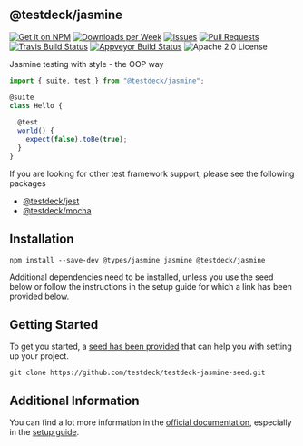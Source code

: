 ## @testdeck/jasmine

[![Get it on NPM](https://img.shields.io/npm/v/@testdeck/jasmine.svg)](https://npmjs.com/package/@testdeck/jasmine)
[![Downloads per Week](https://img.shields.io/npm/dw/@testdeck/jasmine.svg)](https://npmjs.com/package/@testdeck/jasmine)
[![Issues](https://img.shields.io/github/issues/testdeck/testdeck.svg)](https://github.com/testdeck/testdeck/issues)
[![Pull Requests](https://img.shields.io/github/issues-pr/testdeck/testdeck.svg)](https://github.com/testdeck/testdeck/pulls)
[![Travis Build Status](https://img.shields.io/travis/testdeck/testdeck/master.svg)](https://travis-ci.org/testdeck/testdeck)
[![Appveyor Build Status](https://img.shields.io/appveyor/ci/pana-cc/testdeck.svg)](https://ci.appveyor.com/project/pana-cc/testdeck)
![Apache 2.0 License](https://img.shields.io/npm/l/@testdeck/jasmine.svg)

Jasmine testing with style - the OOP way

```TypeScript
import { suite, test } from "@testdeck/jasmine";

@suite
class Hello {
  
  @test
  world() {
    expect(false).toBe(true);
  }
}
```

If you are looking for other test framework support, please see the following packages

- [@testdeck/jest](https://npmjs.com/package/@testdeck/jest)
- [@testdeck/mocha](https://npmjs.com/package/@testdeck/mocha)


## Installation

```shell
npm install --save-dev @types/jasmine jasmine @testdeck/jasmine
```

Additional dependencies need to be installed, unless you use the seed below or follow the instructions in the setup
guide for which a link has been provided below.

## Getting Started

To get you started, a [seed has been provided](https://github.com/testdeck/testdeck-jasmine-seed) that can help you with
setting up your project.

```shell
git clone https://github.com/testdeck/testdeck-jasmine-seed.git
```

## Additional Information

You can find a lot more information in the [official documentation](https://testdeck.org/), especially in the
[setup guide](https://testdeck.org/pages/guide/setup).
